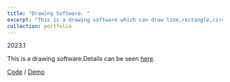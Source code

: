 ```yaml
---
title: "Drawing Software. "
excerpt: "This is a drawing software which can draw line,rectangle,circle and so on.Also,you can operate on the figure you have drawn. <br/><img src='drawing.png'>"
collection: portfolio
---
```

2023.1

This is a drawing software.Details can be seen [here](https://github.com/QiuDi233/Drawing-software/blob/main/report.pdf).

[Code](https://github.com/QiuDi233/Drawing-software) / [Demo](https://www.bilibili.com/video/BV1YD4y1n7wj/?spm_id_from=333.999.0.0)
